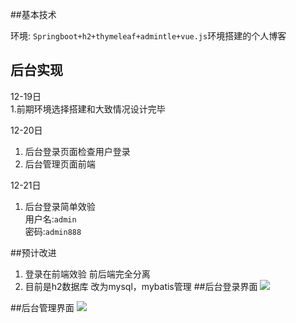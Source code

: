 ##基本技术

环境: `Springboot+h2+thymeleaf+admintle+vue.js`环境搭建的个人博客



## 后台实现
12-19日<br>
1.前期环境选择搭建和大致情况设计完毕

12-20日<br>
1. 后台登录页面检查用户登录
2. 后台管理页面前端

12-21日<br>
1. 后台登录简单效验<br>
		用户名:`admin`  
		密码:`admin888`

##预计改进
1. 登录在前端效验 前后端完全分离<br>
2. 目前是h2数据库 改为mysql，mybatis管理
##后台登录界面
 ![](https://i.imgur.com/axudahd.png)

##后台管理界面
![](https://i.imgur.com/A7dJ0IM.png)